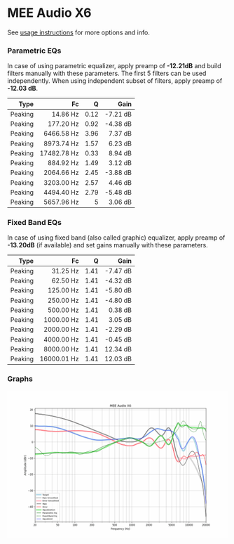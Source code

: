 # MEE Audio X6
See [usage instructions](https://github.com/jaakkopasanen/AutoEq#usage) for more options and info.

### Parametric EQs
In case of using parametric equalizer, apply preamp of **-12.21dB** and build filters manually
with these parameters. The first 5 filters can be used independently.
When using independent subset of filters, apply preamp of **-12.03 dB**.

| Type    | Fc          |    Q | Gain     |
|--------:|------------:|-----:|---------:|
| Peaking | 14.86 Hz    | 0.12 | -7.21 dB |
| Peaking | 177.20 Hz   | 0.92 | -4.38 dB |
| Peaking | 6466.58 Hz  | 3.96 | 7.37 dB  |
| Peaking | 8973.74 Hz  | 1.57 | 6.23 dB  |
| Peaking | 17482.78 Hz | 0.33 | 8.94 dB  |
| Peaking | 884.92 Hz   | 1.49 | 3.12 dB  |
| Peaking | 2064.66 Hz  | 2.45 | -3.88 dB |
| Peaking | 3203.00 Hz  | 2.57 | 4.46 dB  |
| Peaking | 4494.40 Hz  | 2.79 | -5.48 dB |
| Peaking | 5657.96 Hz  | 5    | 3.06 dB  |

### Fixed Band EQs
In case of using fixed band (also called graphic) equalizer, apply preamp of **-13.20dB**
(if available) and set gains manually with these parameters.

| Type    | Fc          |    Q | Gain     |
|--------:|------------:|-----:|---------:|
| Peaking | 31.25 Hz    | 1.41 | -7.47 dB |
| Peaking | 62.50 Hz    | 1.41 | -4.32 dB |
| Peaking | 125.00 Hz   | 1.41 | -5.80 dB |
| Peaking | 250.00 Hz   | 1.41 | -4.80 dB |
| Peaking | 500.00 Hz   | 1.41 | 0.38 dB  |
| Peaking | 1000.00 Hz  | 1.41 | 3.05 dB  |
| Peaking | 2000.00 Hz  | 1.41 | -2.29 dB |
| Peaking | 4000.00 Hz  | 1.41 | -0.45 dB |
| Peaking | 8000.00 Hz  | 1.41 | 12.34 dB |
| Peaking | 16000.01 Hz | 1.41 | 12.03 dB |

### Graphs
![](./MEE%20Audio%20X6.png)